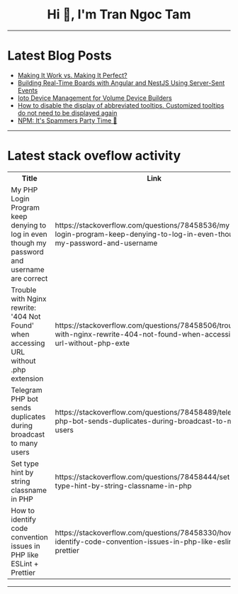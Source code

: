 <h1 align="center">Hi 👋, I'm Tran Ngoc Tam</h1>

---

# Latest Blog Posts 
<!-- BLOG-POST-LIST:START -->
- [Making It Work vs. Making It Perfect?](https://dev.to/devteam/making-it-work-vs-making-it-perfect-212b)
- [Building Real-Time Boards with Angular and NestJS Using Server-Sent Events](https://dev.to/this-is-angular/building-real-time-boards-with-angular-and-nestjs-using-server-sent-events-3k9j)
- [Ioto Device Management for Volume Device Builders](https://dev.to/embedthis/ioto-device-management-for-volume-device-builders-2ol9)
- [How to disable the display of abbreviated tooltips. Customized tooltips do not need to be displayed again](https://dev.to/simaq/how-to-disable-the-display-of-abbreviated-tooltips-customized-tooltips-do-not-need-to-be-displayed-again-1d3)
- [NPM: It&#39;s Spammers Party Time 🥳](https://dev.to/thangaganapathy/npm-its-spammers-party-time-9m0)
<!-- BLOG-POST-LIST:END -->

---

# Latest stack oveflow activity
<table>
  <tr><th>Title</th><th>Link</th></tr>
  <!-- STACKOVERFLOW:START --><tr><td>My PHP Login Program keep denying to log in even though my password and username are correct</td><td>https://stackoverflow.com/questions/78458536/my-php-login-program-keep-denying-to-log-in-even-though-my-password-and-username</td></tr><tr><td>Trouble with Nginx rewrite: &#39;404 Not Found&#39; when accessing URL without .php extension</td><td>https://stackoverflow.com/questions/78458506/trouble-with-nginx-rewrite-404-not-found-when-accessing-url-without-php-exte</td></tr><tr><td>Telegram PHP bot sends duplicates during broadcast to many users</td><td>https://stackoverflow.com/questions/78458489/telegram-php-bot-sends-duplicates-during-broadcast-to-many-users</td></tr><tr><td>Set type hint by string classname in PHP</td><td>https://stackoverflow.com/questions/78458444/set-type-hint-by-string-classname-in-php</td></tr><tr><td>How to identify code convention issues in PHP like ESLint + Prettier</td><td>https://stackoverflow.com/questions/78458330/how-to-identify-code-convention-issues-in-php-like-eslint-prettier</td></tr><!-- STACKOVERFLOW:END -->
</table>

---


